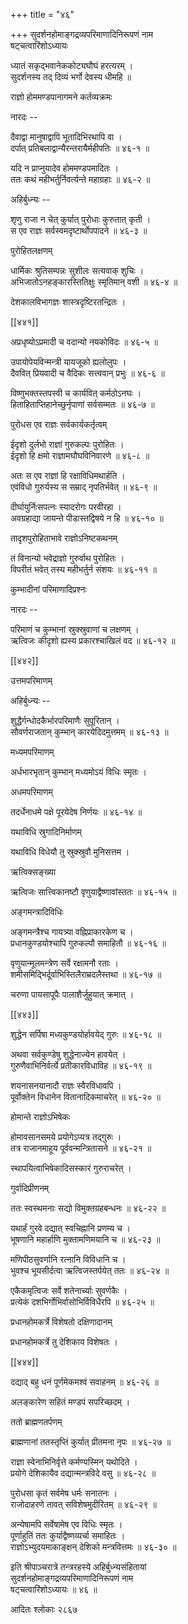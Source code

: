+++
title = "४६"

+++
सुदर्शनहोमाङ्गद्रव्यपरिमाणादिनिरूपणं नाम   
षट्चत्वारिंशोऽध्यायः  
  
ध्यातं सकृद्भवानेककोट्यघौघं हरत्यरम् ।  
सुदर्शनस्य तद् दिव्यं भर्गो देवस्य धीमहि ॥  
  
राज्ञो होममण्डपानागमने कर्तव्यक्रमः  
  
नारदः --  
  
दैवाद्वा मानुषाद्वापि भूतादिभिरथापि वा ।  
दर्पात् प्रतिबलाद्वान्यैरन्तरायैर्महीपतिः ॥ ४६-१ ॥  
  
यदि न प्राप्नुयादेव होममण्डपमादितः ।  
ततः कथं महीभर्तुर्निवर्त्यन्ते महाग्रहाः ॥ ४६-२ ॥  
  
अहिर्बुध्न्यः --  
  
शृणु राजा न चेत् कुर्यात् पुरोधाः कुरुतात् कृती ।  
स एव राज्ञः सर्वस्वमदृष्टार्थोपपादने ॥ ४६-३ ॥  
  
पुरोहितलक्षणम्  
  
धार्मिकः श्रुतिसम्पन्नः सुशीलः सत्यवाक् शुचिः ।  
अभिजातोऽनहङ्कारस्तितिक्षुः स्मृतिमान् वशी ॥ ४६-४ ॥  
  
देशकालविभागज्ञः शास्त्रदृष्टिरतन्द्रितः ।  
  
[[४४१]]

अप्रधृष्योऽप्रमादी च वदान्यो नयकोविदः ॥ ४६-५ ॥  
  
उपायोपेयविन्मन्त्री यायजूको ह्यलोलुपः ।  
दैववित् प्रियवादी च वैदिकः सत्त्ववान् प्रभुः ॥ ४६-६ ॥  
  
विष्णुभक्तस्तपस्वी च कार्यवित् कर्मठोऽनघः ।  
हिताहिताप्तिहानेच्छुर्नृपाणां सर्वसम्मतः ॥ ४६-७ ॥  
  
पुरोधस एव राज्ञः सर्वकार्यकर्तृत्वम्  
  
ईदृशो दुर्लभो राज्ञां गुरुकल्पः पुरोहितः ।  
ईदृशो हि क्षमो राज्ञामघौघविनिवारणे ॥ ४६-८ ॥  
  
अतः स एव राज्ञां हि रक्षाविधिमथार्हति ।  
एवंविधो गुरुर्यस्य स सम्राद् नृपतिर्भवेत् ॥ ४६-९ ॥  
  
दीर्घायुर्निःसपत्नः स्यादरोगः परवीरहा ।  
अवग्रहाद्या जायन्ते पीडास्तद्विषये न हि ॥ ४६-१० ॥  
  
तादृशपुरोहिताभावे राज्ञोऽनिष्टकथनम्  
  
तं विनान्यो भवेद्राज्ञो गुरुर्वाथ पुरोहितः ।  
विपरीतं भवेत् तस्य महीभर्तुर्न संशयः ॥ ४६-११ ॥  
  
कुम्भादीनां परिमाणादिप्रश्नः  
  
नारदः --  
  
परिमाणं च कुम्भानां स्रुक्स्रुवाणां च लक्षणम् ।  
ऋत्विजः कीदृशो ह्यस्य प्रकारश्चाखिलं वद ॥ ४६-१२ ॥  
  
[[४४२]]

उत्तमपरिमाणम्  
  
अहिर्बुध्न्यः --  
  
शुद्धैर्गन्धोदकैर्भारपरिमाणैः सुपूरितान् ।  
सौवर्णराजतान् कुम्भान् कारयेदिदमुत्तमम् ॥ ४६-१३ ॥  
  
मध्यमपरिमाणम्  
  
अर्धभारभृतान् कुम्भान् मध्यमोऽयं विधिः स्मृतः ।  
  
अधमपरिमाणम्  
  
तदर्धेनाधमे पक्षे पूरयेदेष निर्णयः ॥ ४६-१४ ॥  
  
यथाविधि स्रुगादिनिर्माणम्  
  
यथाविधि विधेयौ तु स्रुक्स्रुवौ मुनिसत्तम ।  
  
ऋत्विक्सङ्ख्या  
  
ऋत्विजः सात्त्विकानष्टौ वृणुयाद्वैष्णावांस्ततः ॥ ४६-१५ ॥  
  
अङ्गमन्त्रादिविधिः  
  
अङ्गमन्त्रैश्च गायत्र्या वह्निप्राकारकेण च ।  
प्रधानकुण्डयोश्चापि गुरुकल्पौ समाहितौ ॥ ४६-१६ ॥  
  
वृणुयान्मूलमन्त्रेण सर्वे रक्षामनौ रताः ।  
शमीसमिद्भिर्दूर्वाभिस्तिलैराम्रदलैस्तथा ॥ ४६-१७ ॥  
  
चरुणा पायसापूपैः पालाशैर्जुहुयात् क्रमात् ।  
  
[[४४३]]

शुद्धेन सर्पिषा मध्यकुण्डयोर्हावयेद् गुरुः ॥ ४६-१८ ॥  
  
अथवा सर्वकुण्डेषु शुद्धेनाज्येन हावयेत् ।  
गुरुणैवाभिनिर्वर्त्ये प्रतीकारविधाविह ॥ ४६-१९ ॥  
  
शयनासनयानादौ राज्ञः स्वैरविधावपि ।  
पूर्वोक्तेन विधानेन वितानादिकमाचरेत् ॥ ४६-२० ॥  
  
होमान्ते राज्ञोऽभिषेकः  
  
होमावसानसमये प्रयोगेऽप्यत्र तद्गुरुः ।  
तत्र राजानमाहूय पूर्ववन्मन्त्रितासने ॥ ४६-२१ ॥  
  
स्थापयित्वाभिषेकादिसस्कारं गुरुराचरेत् ।  
  
गुर्वादिप्रीणनम्  
  
ततः स्वस्थमनाः सद्यो विमुक्तग्रहबन्धनः ॥ ४६-२२ ॥  
  
यथार्हं गुरवे दद्यात् स्वचिह्नानि प्रणम्य च ।  
भूषणानि महार्हाणि मुक्तामणिमयानि च ॥ ४६-२३ ॥  
  
मणिपीठसुवर्णानि रत्नानि विविधानि च ।  
भुवश्च भूयसीर्दत्वा ऋत्विजस्तर्पयेत् ततः ॥ ४६-२४ ॥  
  
एकैकमृत्विजः सर्वे शतेनार्च्याः सुवर्णकैः ।  
प्रत्येकं दशभिर्गोभिर्वासोभिर्विविधैरपि ॥ ४६-२५ ॥  
  
प्रधानहोमकर्त्रे विशेषतो दक्षिणादानम्  
  
प्रधानहोमकर्त्रे तु देशिकाय विशेषतः ।  
  
[[४४४]]

दद्याद् बहु धनं पूर्णमेकमश्वं सवाहनम् ॥ ४६-२६ ॥  
  
अलङ्कारेण सहितं मण्डपं सपरिच्छदम् ।  
  
ततो ब्राह्मणतर्पणम्  
  
ब्राह्मणानां ततस्तृप्तिं कुर्यात् प्रीतमना नृपः ॥ ४६-२७ ॥  
  
राज्ञा स्वेनाभिनिर्वृत्ते कर्मण्यस्मिन् यथोदिते ।  
प्रयोगे देशिकायैव दद्यान्मन्त्रविदे वसु ॥ ४६-२८ ॥  
  
पुरोधसा कृतं सर्वमेष धर्मः सनातनः ।  
राजोदाहरणे तावत् सविशेषमुदीरितम् ॥ ४६-२९ ॥  
  
अन्येषामपि सर्वेषामेष एव विधिः स्मृतः ।  
पूर्णाहुतिं ततः कुर्याद्वैष्णव्यर्चा समाहितः ।  
राज्ञोऽभ्युदयमाकाङ्क्षन् देशिको मन्त्रवित्तमः ॥ ४६-३० ॥  
  
इति श्रीपाञ्चरात्रे तन्त्ररहस्ये अहिर्बुध्न्यसंहितायां   
सुदर्शनहोमाङ्गद्रव्यपरिमाणादिनिरूपणं नाम   
षट्चत्वारिंशोऽध्यायः ॥ ४६ ॥  
  
आदितः श्लोकाः २८६७  
  
  
  
